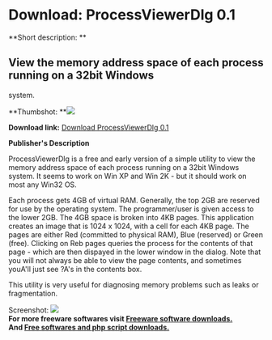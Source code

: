 # Download: ProcessViewerDlg 0.1

**Short description: **

## View the memory address space of each process running on a 32bit Windows
system.

  
**Thumbshot: **![](http://www.freewarefiles.com/screenshot/pviewerdlg_md.gif)   
  
**Download link:** [Download ProcessViewerDlg 0.1](http://freesoftwares.boysofts.com/ProcessViewerDlg_program_20945.html)  
  

**Publisher's Description**  
  

ProcessViewerDlg is a free and early version of a simple utility to view the
memory address space of each process running on a 32bit Windows system. It
seems to work on Win XP and Win 2K - but it should work on most any Win32 OS.

Each process gets 4GB of virtual RAM. Generally, the top 2GB are reserved for
use by the operating system. The programmer/user is given access to the lower
2GB. The 4GB space is broken into 4KB pages. This application creates an image
that is 1024 x 1024, with a cell for each 4KB page. The pages are either Red
(committed to physical RAM), Blue (reserved) or Green (free). Clicking on Reb
pages queries the process for the contents of that page - which are then
dispayed in the lower window in the dialog. Note that you will not always be
able to view the page contents, and sometimes youA'll just see ?A's in the
contents box.

This utility is very useful for diagnosing memory problems such as leaks or
fragmentation.

  
  
Screenshot: ![](http://www.freewarefiles.com/screenshot/pviewerdlg.gif)  
**For more freeware softwares visit [Freeware software downloads.](http://freesoftwares.boysofts.com/)**   
**And [Free softwares and php script downloads.](http://www.boysofts.com/)**

